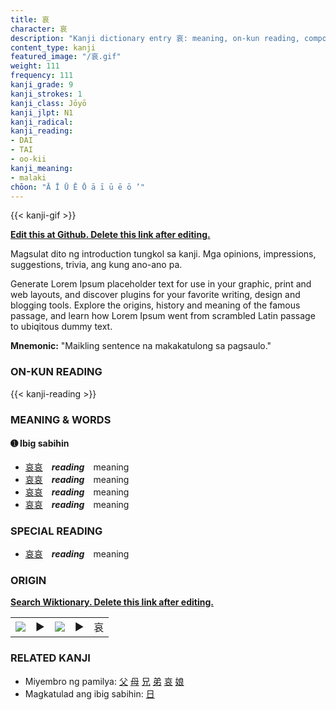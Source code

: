 ```yaml
---
title: 哀
character: 哀
description: "Kanji dictionary entry 哀: meaning, on-kun reading, compounds, origin, related kanji"
content_type: kanji
featured_image: "/哀.gif"
weight: 111
frequency: 111
kanji_grade: 9
kanji_strokes: 1
kanji_class: Jōyō
kanji_jlpt: N1
kanji_radical: 
kanji_reading: 
- DAI
- TAI
- oo-kii
kanji_meaning:
- malaki
chōon: "Ā Ī Ū Ē Ō ā ī ū ē ō ’"
---
```

[//]: # (Don't edit the line below. Kanji animated GIF code is automatically generated.)
{{< kanji-gif >}}

[//]: # (Edit below this line.)

**[Edit this at Github. Delete this link after editing.](https://github.com/tim0g/tim/tree/main/content/kanji/哀/index.md)**

Magsulat dito ng introduction tungkol sa kanji. Mga opinions, impressions, suggestions, trivia, ang kung ano-ano pa.

Generate Lorem Ipsum placeholder text for use in your graphic, print and web layouts, and discover plugins for your favorite writing, design and blogging tools. Explore the origins, history and meaning of the famous passage, and learn how Lorem Ipsum went from scrambled Latin passage to ubiqitous dummy text.
 
**Mnemonic:** "Maikling sentence na makakatulong sa pagsaulo."

### ON-KUN READING

[//]: # (Don't edit the line below. ON-KUN READING code is automatically generated.)
{{< kanji-reading >}}

### MEANING & WORDS

#### ➊ **Ibig sabihin**
  - [哀](../哀)[哀](../哀)　***reading***　meaning
  - [哀](../哀)[哀](../哀)　***reading***　meaning
  - [哀](../哀)[哀](../哀)　***reading***　meaning
  - [哀](../哀)[哀](../哀)　***reading***　meaning

### SPECIAL READING
  - [哀](../哀)[哀](../哀)　***reading***　meaning

### ORIGIN

**[Search Wiktionary. Delete this link after editing.](https://wiktionary.org/wiki/哀)**
<table class="kanji-table"><tr><td>
<img src="60px-哀-bronze.svg.png">
</td><td>▶</td><td>
<img src="60px-哀-oracle.svg.png">
</td><td>▶</td>
<td class="kanji-origin">哀</td>
</tr></table>

### RELATED KANJI
- Miyembro ng pamilya: [父](../父) [母](../母) [兄](../兄) [弟](../弟) [哀](../哀) [娘](../娘)
- Magkatulad ang ibig sabihin: [日](../日)
